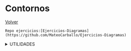# Contornos
  [Volver](https://github.com/MateoCarballo/Principal)
    
    Repo ejercicios:[Ejercicios-Diagramas](https://github.com/MateoCarballo/Ejercicios-Diagramas)
  
<details>
<summary> UTILIDADES </summary>

| Nombre |
|-----:| 
|[Información de varios lenguajes](https://devdocs.io/css/)|
|[Enlace sintaxis básica ficheros .md](https://docs.github.com/es/get-started/writing-on-github/getting-started-with-writing-and-formatting-on-github/basic-writing-and-formatting-syntax)|
|[Enlace Sintaxis ficheros markdown (.md)](https://daringfireball.net/projects/markdown/syntax)|
</details>
<!-- TO DO: añadir un resumen de pequeñas opciones con los archivos .md
      por ejemplo:
      .Añadir tablas 
      .Dar formato como un editor de código
      .Añadir TODOS y comentarios
      .Añadir una cita

      
      -->
